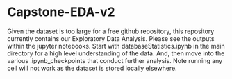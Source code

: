 # Capstone-EDA-v2
Given the dataset is too large for a free github repository, this repository currently contains our Exploratory Data Analysis.
Please see the outputs within the jupyter notebooks.
Start with databaseStatistics.ipynb in the main directory for a high level understanding of the data. And, then move into the various .ipynb_checkpoints that conduct further analysis.
Note running any cell will not work as the dataset is stored locally elsewhere.



